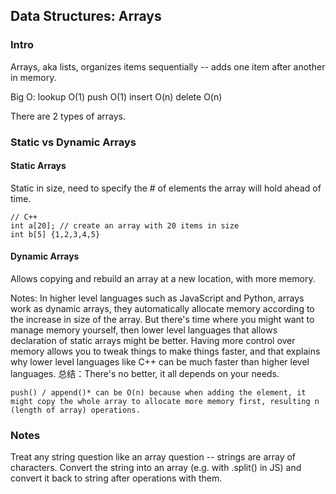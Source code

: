 ## Data Structures: Arrays

### Intro

Arrays, aka lists, organizes items sequentially -- adds one item after another in memory.

Big O:
lookup O(1)
push O(1)
insert O(n)
delete O(n)

There are 2 types of arrays.

### Static vs Dynamic Arrays

#### Static Arrays

Static in size, need to specify the # of elements the array will hold ahead of time.

```
// C++
int a[20]; // create an array with 20 items in size
int b[5] {1,2,3,4,5}
```

#### Dynamic Arrays

Allows copying and rebuild an array at a new location, with more memory.

Notes: In higher level languages such as JavaScript and Python, arrays work as dynamic arrays, they automatically allocate memory according to the increase in size of the array.
But there's time where you might want to manage memory yourself, then lower level languages that allows declaration of static arrays might be better.
Having more control over memory allows you to tweak things to make things faster, and that explains why lower level languages like C++ can be much faster than higher level languages.
总结：There's no better, it all depends on your needs.

```
push() / append()* can be O(n) because when adding the element, it might copy the whole array to allocate more memory first, resulting n (length of array) operations.
```

### Notes

Treat any string question like an array question -- strings are array of characters.
Convert the string into an array (e.g. with .split() in JS) and convert it back to string after operations with them.
